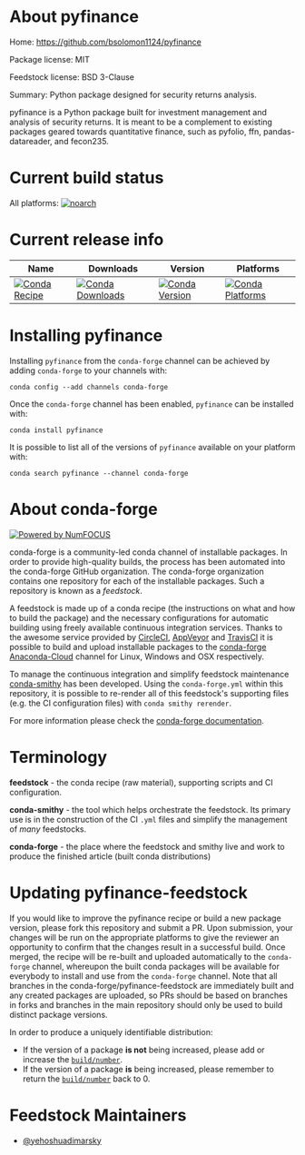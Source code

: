 <!--
# -*- mode: jinja -*-
-->

About pyfinance
===============

Home: https://github.com/bsolomon1124/pyfinance

Package license: MIT

Feedstock license: BSD 3-Clause

Summary: Python package designed for security returns analysis.

pyfinance is a Python package built for investment management and analysis of security returns.
It is meant to be a complement to existing packages geared towards quantitative finance,
such as pyfolio, ffn, pandas-datareader, and fecon235.


Current build status
====================

All platforms:
[![noarch](https://img.shields.io/circleci/project/github/conda-forge/pyfinance-feedstock/master.svg?label=noarch)](https://circleci.com/gh/conda-forge/pyfinance-feedstock)

Current release info
====================

| Name | Downloads | Version | Platforms |
| --- | --- | --- | --- |
| [![Conda Recipe](https://img.shields.io/badge/recipe-pyfinance-green.svg)](https://anaconda.org/conda-forge/pyfinance) | [![Conda Downloads](https://img.shields.io/conda/dn/conda-forge/pyfinance.svg)](https://anaconda.org/conda-forge/pyfinance) | [![Conda Version](https://img.shields.io/conda/vn/conda-forge/pyfinance.svg)](https://anaconda.org/conda-forge/pyfinance) | [![Conda Platforms](https://img.shields.io/conda/pn/conda-forge/pyfinance.svg)](https://anaconda.org/conda-forge/pyfinance) |

Installing pyfinance
====================

Installing `pyfinance` from the `conda-forge` channel can be achieved by adding `conda-forge` to your channels with:

```
conda config --add channels conda-forge
```

Once the `conda-forge` channel has been enabled, `pyfinance` can be installed with:

```
conda install pyfinance
```

It is possible to list all of the versions of `pyfinance` available on your platform with:

```
conda search pyfinance --channel conda-forge
```


About conda-forge
=================

[![Powered by NumFOCUS](https://img.shields.io/badge/powered%20by-NumFOCUS-orange.svg?style=flat&colorA=E1523D&colorB=007D8A)](http://numfocus.org)

conda-forge is a community-led conda channel of installable packages.
In order to provide high-quality builds, the process has been automated into the
conda-forge GitHub organization. The conda-forge organization contains one repository
for each of the installable packages. Such a repository is known as a *feedstock*.

A feedstock is made up of a conda recipe (the instructions on what and how to build
the package) and the necessary configurations for automatic building using freely
available continuous integration services. Thanks to the awesome service provided by
[CircleCI](https://circleci.com/), [AppVeyor](https://www.appveyor.com/)
and [TravisCI](https://travis-ci.org/) it is possible to build and upload installable
packages to the [conda-forge](https://anaconda.org/conda-forge)
[Anaconda-Cloud](https://anaconda.org/) channel for Linux, Windows and OSX respectively.

To manage the continuous integration and simplify feedstock maintenance
[conda-smithy](https://github.com/conda-forge/conda-smithy) has been developed.
Using the ``conda-forge.yml`` within this repository, it is possible to re-render all of
this feedstock's supporting files (e.g. the CI configuration files) with ``conda smithy rerender``.

For more information please check the [conda-forge documentation](https://conda-forge.org/docs/).

Terminology
===========

**feedstock** - the conda recipe (raw material), supporting scripts and CI configuration.

**conda-smithy** - the tool which helps orchestrate the feedstock.
                   Its primary use is in the construction of the CI ``.yml`` files
                   and simplify the management of *many* feedstocks.

**conda-forge** - the place where the feedstock and smithy live and work to
                  produce the finished article (built conda distributions)


Updating pyfinance-feedstock
============================

If you would like to improve the pyfinance recipe or build a new
package version, please fork this repository and submit a PR. Upon submission,
your changes will be run on the appropriate platforms to give the reviewer an
opportunity to confirm that the changes result in a successful build. Once
merged, the recipe will be re-built and uploaded automatically to the
`conda-forge` channel, whereupon the built conda packages will be available for
everybody to install and use from the `conda-forge` channel.
Note that all branches in the conda-forge/pyfinance-feedstock are
immediately built and any created packages are uploaded, so PRs should be based
on branches in forks and branches in the main repository should only be used to
build distinct package versions.

In order to produce a uniquely identifiable distribution:
 * If the version of a package **is not** being increased, please add or increase
   the [``build/number``](https://conda.io/docs/user-guide/tasks/build-packages/define-metadata.html#build-number-and-string).
 * If the version of a package **is** being increased, please remember to return
   the [``build/number``](https://conda.io/docs/user-guide/tasks/build-packages/define-metadata.html#build-number-and-string)
   back to 0.

Feedstock Maintainers
=====================

* [@yehoshuadimarsky](https://github.com/yehoshuadimarsky/)

